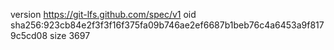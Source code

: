 version https://git-lfs.github.com/spec/v1
oid sha256:923cb84e2f3f3f16f375fa09b746ae2ef6687b1beb76c4a6453a9f8179c5cd08
size 3697
